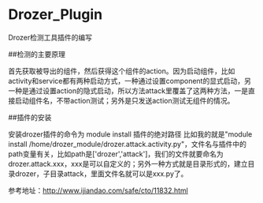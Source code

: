 # Drozer_Plugin
Drozer检测工具插件的编写

##检测的主要原理

首先获取被导出的组件，然后获得这个组件的action。因为启动组件，比如activity和service都有两种启动方式，一种通过设置component的显式启动，另一种是通过设置action的隐式启动，所以方法attack里覆盖了这两种方法，一是直接启动组件名，不带action测试；另外是只发送action测试无组件的情况。

##插件的安装

安装drozer插件的命令为 module install 插件的绝对路径 比如我的就是"module install /home/drozer_module/drozer.attack.activity.py"，文件名与插件中的path变量有关，比如path是['drozer','attack']，我们的文件就要命名为drozer.attack.xxx，xxx是可以自定义的；另外一种方式就是目录形式的，建立目录drozer，子目录attack，里面文件名就可以是xxx.py了。

参考地址：http://www.ijiandao.com/safe/cto/11832.html
